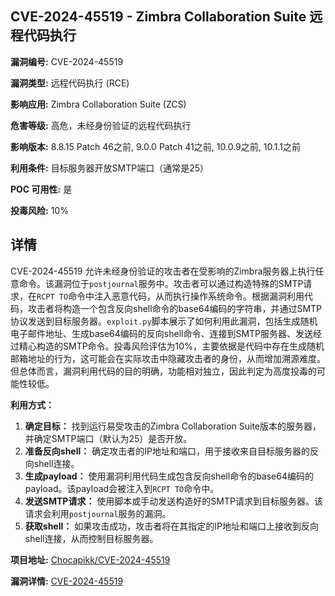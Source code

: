 ## CVE-2024-45519 - Zimbra Collaboration Suite 远程代码执行

**漏洞编号:** CVE-2024-45519

**漏洞类型:** 远程代码执行 (RCE)

**影响应用:** Zimbra Collaboration Suite (ZCS)

**危害等级:** 高危，未经身份验证的远程代码执行

**影响版本:** 8.8.15 Patch 46之前, 9.0.0 Patch 41之前, 10.0.9之前, 10.1.1之前

**利用条件:** 目标服务器开放SMTP端口（通常是25）

**POC 可用性:** 是

**投毒风险:** 10%

## 详情

CVE-2024-45519 允许未经身份验证的攻击者在受影响的Zimbra服务器上执行任意命令。该漏洞位于`postjournal`服务中。攻击者可以通过构造特殊的SMTP请求，在`RCPT TO`命令中注入恶意代码，从而执行操作系统命令。根据漏洞利用代码，攻击者将构造一个包含反向shell命令的base64编码的字符串，并通过SMTP协议发送到目标服务器。`exploit.py`脚本展示了如何利用此漏洞，包括生成随机电子邮件地址、生成base64编码的反向shell命令、连接到SMTP服务器、发送经过精心构造的SMTP命令。投毒风险评估为10%，主要依据是代码中存在生成随机邮箱地址的行为，这可能会在实际攻击中隐藏攻击者的身份，从而增加溯源难度。但总体而言，漏洞利用代码的目的明确，功能相对独立，因此判定为高度投毒的可能性较低。

**利用方式：**

1.  **确定目标：** 找到运行易受攻击的Zimbra Collaboration Suite版本的服务器，并确定SMTP端口（默认为25）是否开放。
2.  **准备反向shell：** 确定攻击者的IP地址和端口，用于接收来自目标服务器的反向shell连接。
3.  **生成payload：** 使用漏洞利用代码生成包含反向shell命令的base64编码的payload。该payload会被注入到`RCPT TO`命令中。
4.  **发送SMTP请求：** 使用脚本或手动发送构造好的SMTP请求到目标服务器。该请求会利用`postjournal`服务的漏洞。
5.  **获取shell：** 如果攻击成功，攻击者将在其指定的IP地址和端口上接收到反向shell连接，从而控制目标服务器。

**项目地址:** [Chocapikk/CVE-2024-45519](https://github.com/Chocapikk/CVE-2024-45519)

**漏洞详情:** [CVE-2024-45519](https://nvd.nist.gov/vuln/detail/CVE-2024-45519)